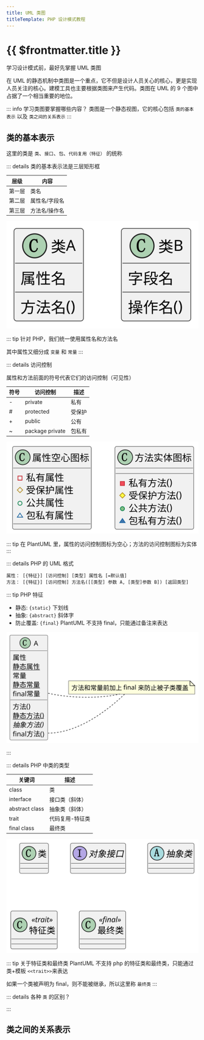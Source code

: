 ```yaml
---
title: UML 类图
titleTemplate: PHP 设计模式教程
---
```


# {{ $frontmatter.title }}

学习设计模式前，最好先掌握 UML 类图

在 UML 的静态机制中类图是一个重点，它不但是设计人员关心的核心，更是实现人员关注的核心。建模工具也主要根据类图来产生代码。类图在 UML 的 9 个图中占据了一个相当重要的地位。

::: info 学习类图要掌握哪些内容？
类图是一个静态视图，它的核心包括 `类的基本表示` 以及 `类之间的关系表示`
:::

## 类的基本表示

这里的类是 `类`、`接口`、`包`、`代码复用（特征）` 的统称

::: details 类的基本表示法是三层矩形框

| 层级   | 内容          |
| ------ | ------------- |
| 第一层 | 类名          |
| 第二层 | 属性名/字段名 |
| 第三层 | 方法名/操作名 |

![三层](/assets/php/design-patterns/uml/01.svg)

::: tip
针对 PHP，我们统一使用属性名和方法名

其中属性又细分成 `变量` 和 `常量`
:::

::: details 访问控制

属性和方法前面的符号代表它们的访问控制（可见性）

| 符号 | 访问控制        | 描述   |
| ---- | --------------- | ------ |
| -    | private         | 私有   |
| #    | protected       | 受保护 |
| +    | public          | 公有   |
| ~    | package private | 包私有 |

![访问控制](/assets/php/design-patterns/uml/02.svg)

::: tip
在 PlantUML 里，属性的访问控制图标为空心；方法的访问控制图标为实体
:::

::: details PHP 的 UML 格式

```txt
属性： [{特征}] [访问控制] [类型] 属性名 [=默认值]
方法： [{特征}] [访问控制] 方法名([[类型] 参数 A, [类型]参数 B]) [返回类型]
```

::: tip PHP 特征

- 静态: `{static}` 下划线
- 抽象: `{abstract}` 斜体字
- 防止覆盖: `{final}` PlantUML 不支持 final，只能通过备注来表达

![final 特征](/assets/php/design-patterns/uml/05.svg)

:::

::: details PHP 中类的类型

| 关键词         | 描述            |
| -------------- | --------------- |
| class          | 类              |
| interface      | 接口类（斜体）  |
| abstract class | 抽象类（斜体）  |
| trait          | 代码复用-特征类 |
| final class    | 最终类          |

![类的类型](/assets/php/design-patterns/uml/03.svg)

::: tip 关于特征类和最终类
PlantUML 不支持 php 的特征类和最终类，只能通过类+模板 `<<trait>>`来表达

如果一个类被声明为 final，则不能被继承，所以这里称 `最终类`
:::

::: details 各种 `类` 的区别？

:::

## 类之间的关系表示
